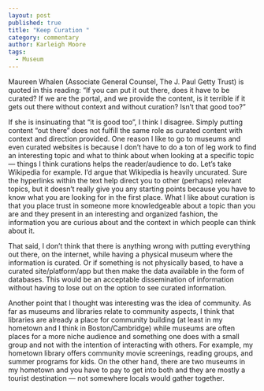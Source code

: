 ```yaml
---
layout: post
published: true
title: "Keep Curation "
category: commentary
author: Karleigh Moore
tags: 
  - Museum
---
```


Maureen Whalen (Associate General Counsel, The J. Paul Getty Trust) is quoted in this reading: “If you can put it out there, does it have to be curated? If we are the portal, and we provide the content, is it terrible if it gets out there without context and without curation? Isn’t that good too?” 

If she is insinuating that “it is good too”, I think I disagree. Simply putting content “out there” does not fulfill the same role as curated content with context and direction provided. One reason I like to go to museums and even curated websites is because I don’t have to do a ton of leg work to find an interesting topic and what to think about when looking at a specific topic — things I think curations helps the reader/audience to do. Let’s take Wikipedia for example. I’d argue that Wikipedia is heavily uncurated. Sure the hyperlinks within the text help direct you to other (perhaps) relevant topics, but it doesn’t really give you any starting points because you have to know what you are looking for in the first place. What I like about curation is that you place trust in someone more knowledgeable about a topic than you are and they present in an interesting and organized fashion, the information you are curious about and the context in which people can think about it. 

That said, I don’t think that there is anything wrong with putting everything out there, on the internet, while having a physical museum where the information is curated. Or if something is not physically based, to have a curated site/platform/app but then make the data available in the form of databases. This would be an acceptable dissemination of information without having to lose out on the option to see curated information. 

Another point that I thought was interesting was the idea of community. As far as museums and libraries relate to community aspects, I think that libraries are already a place for community building (at least in my hometown and I think in Boston/Cambridge) while museums are often places for a more niche audience and something one does with a small group and not with the intention of interacting with others. For example, my hometown library offers community movie screenings, reading groups, and summer programs for kids. On the other hand, there are two museums in my hometown and you have to pay to get into both and they are mostly a tourist destination — not somewhere locals would gather together. 
